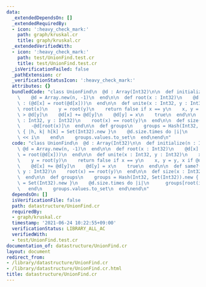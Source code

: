 ```yaml
---
data:
  _extendedDependsOn: []
  _extendedRequiredBy:
  - icon: ':heavy_check_mark:'
    path: graph/kruskal.cr
    title: graph/kruskal.cr
  _extendedVerifiedWith:
  - icon: ':heavy_check_mark:'
    path: test/UnionFind.test.cr
    title: test/UnionFind.test.cr
  _isVerificationFailed: false
  _pathExtension: cr
  _verificationStatusIcon: ':heavy_check_mark:'
  attributes: {}
  bundledCode: "class UnionFind\n  @d : Array(Int32)\n\n  def initialize(n : Int32)\n\
    \    @d = Array.new(n, -1)\n  end\n\n  def root(x : Int32)\n    @d[x] < 0 ? x\
    \ : (@d[x] = root(@d[x]))\n  end\n\n  def unite(x : Int32, y : Int32)\n    x =\
    \ root(x)\n    y = root(y)\n    return false if x == y\n    x, y = y, x if @d[x]\
    \ > @d[y]\n    @d[x] += @d[y]\n    @d[y] = x\n    true\n  end\n\n  def same?(x\
    \ : Int32, y : Int32)\n    root(x) == root(y)\n  end\n\n  def size(x : Int32)\n\
    \    -@d[root(x)]\n  end\n\n  def groups\n    groups = Hash(Int32, Set(Int32)).new\
    \ { |h, k| h[k] = Set(Int32).new }\n    @d.size.times do |i|\n      groups[root(i)]\
    \ << i\n    end\n    groups.values.to_set\n  end\nend\n"
  code: "class UnionFind\n  @d : Array(Int32)\n\n  def initialize(n : Int32)\n   \
    \ @d = Array.new(n, -1)\n  end\n\n  def root(x : Int32)\n    @d[x] < 0 ? x : (@d[x]\
    \ = root(@d[x]))\n  end\n\n  def unite(x : Int32, y : Int32)\n    x = root(x)\n\
    \    y = root(y)\n    return false if x == y\n    x, y = y, x if @d[x] > @d[y]\n\
    \    @d[x] += @d[y]\n    @d[y] = x\n    true\n  end\n\n  def same?(x : Int32,\
    \ y : Int32)\n    root(x) == root(y)\n  end\n\n  def size(x : Int32)\n    -@d[root(x)]\n\
    \  end\n\n  def groups\n    groups = Hash(Int32, Set(Int32)).new { |h, k| h[k]\
    \ = Set(Int32).new }\n    @d.size.times do |i|\n      groups[root(i)] << i\n \
    \   end\n    groups.values.to_set\n  end\nend\n"
  dependsOn: []
  isVerificationFile: false
  path: datastructure/UnionFind.cr
  requiredBy:
  - graph/kruskal.cr
  timestamp: '2021-06-24 10:22:55+09:00'
  verificationStatus: LIBRARY_ALL_AC
  verifiedWith:
  - test/UnionFind.test.cr
documentation_of: datastructure/UnionFind.cr
layout: document
redirect_from:
- /library/datastructure/UnionFind.cr
- /library/datastructure/UnionFind.cr.html
title: datastructure/UnionFind.cr
---
```

